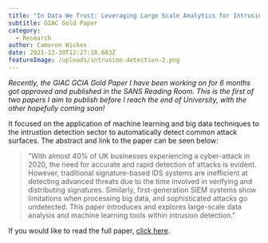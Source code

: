 ```yaml
---
title: "In Data We Trust: Leveraging Large Scale Analytics for Intrusion Detection"
subtitle: GIAC Gold Paper
category:
  - Research
author: Cameron Wickes
date: 2021-12-30T12:27:18.683Z
featureImage: /uploads/intrusion-detection-2.png
---
```

*Recently, the GIAC GCIA Gold Paper I have been working on for 6 months got approved and published in the SANS Reading Room. This is the first of two papers I aim to publish before I reach the end of University, with the other hopefully coming soon!* 

It focused on the application of machine learning and big data techniques to the intrustion detection sector to automatically detect common attack surfaces. The abstract and link to the paper can be seen below:

> "With almost 40% of UK businesses experiencing a cyber-attack in 2020, the need for accurate and rapid detection of attacks is evident. However, traditional signature-based IDS systems are inefficient at detecting advanced threats due to the time involved in verifying and distributing signatures. Similarly, first-generation SIEM systems show limitations when processing big data, and sophisticated attacks go undetected. This paper introduces and explores large-scale data analysis and machine learning tools within intrusion detection."

If you would like to read the full paper, [click here](https://sansorg.egnyte.com/dl/n4NY2ahYJw).